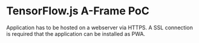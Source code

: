 # TensorFlow.js A-Frame PoC

Application has to be hosted on a webserver via HTTPS.
A SSL connection is required that the application can be installed as PWA. 

